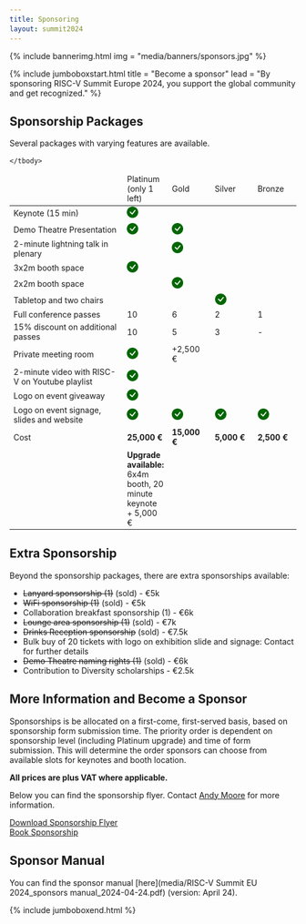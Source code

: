 ```yaml
---
title: Sponsoring
layout: summit2024
---
```


{% include bannerimg.html
    img = "media/banners/sponsors.jpg"
%}

{% include jumboboxstart.html
    title = "Become a sponsor"
    lead = "By sponsoring RISC-V Summit Europe 2024, you support the global community and get recognized."
%}

## Sponsorship Packages

Several packages with varying features are available.

<table cellpadding="4" class="sponsor-table">
    <thead>
        <tr>
            <td width="40%"></td>
            <td width="15%" class="sponsor-platinum">Platinum <br/>(only 1 left)</td>
            <td width="15%" class="sponsor-gold">Gold</td>
            <td width="15%" class="sponsor-silver">Silver</td>
            <td width="15%" class="sponsor-bronze">Bronze</td>
        </tr>
    </thead>
    <tbody>
        <tr>
            <td>Keynote (15 min)</td>
            <td class="sponsor-platinum"><img src="/assets/icons/check-circle-fill-green.svg" height="20"></td>
            <td class="sponsor-gold"></td>
            <td class="sponsor-silver"></td>
            <td class="sponsor-bronze"></td>
        </tr>
        <tr>
            <td>Demo Theatre Presentation</td>
            <td class="sponsor-platinum"><img src="/assets/icons/check-circle-fill-green.svg" height="20"></td>
            <td class="sponsor-gold"><img src="/assets/icons/check-circle-fill-green.svg" height="20"></td>
            <td class="sponsor-silver"></td>
            <td class="sponsor-bronze"></td>
        </tr>
        <tr>
            <td>2-minute lightning talk in plenary</td>
            <td class="sponsor-platinum"></td>
            <td class="sponsor-gold"><img src="/assets/icons/check-circle-fill-green.svg" height="20"></td>
            <td class="sponsor-silver"></td>
            <td class="sponsor-bronze"></td>
        </tr>
        <tr>
            <td>3x2m booth space</td>
            <td class="sponsor-platinum"><img src="/assets/icons/check-circle-fill-green.svg" height="20"></td>
            <td class="sponsor-gold"></td>
            <td class="sponsor-silver"></td>
            <td class="sponsor-bronze"></td>
        </tr>
        <tr>
            <td>2x2m booth space</td>
            <td class="sponsor-platinum"></td>
            <td class="sponsor-gold"><img src="/assets/icons/check-circle-fill-green.svg" height="20"></td>
            <td class="sponsor-silver"></td>
            <td class="sponsor-bronze"></td>
        </tr>
        <tr>
            <td>Tabletop and two chairs</td>
            <td class="sponsor-platinum"></td>
            <td class="sponsor-gold"></td>
            <td class="sponsor-silver"><img src="/assets/icons/check-circle-fill-green.svg" height="20"></td>
            <td class="sponsor-bronze"></td>
        </tr>
        <tr>
            <td>Full conference passes</td>
            <td class="sponsor-platinum">10</td>
            <td class="sponsor-gold">6</td>
            <td class="sponsor-silver">2</td>
            <td class="sponsor-bronze">1</td>
        </tr>
        <tr>
            <td>15% discount on additional passes</td>
            <td class="sponsor-platinum">10</td>
            <td class="sponsor-gold">5</td>
            <td class="sponsor-silver">3</td>
            <td class="sponsor-bronze">-</td>
        </tr>
        <tr>
            <td>Private meeting room</td>
            <td class="sponsor-platinum"><img src="/assets/icons/check-circle-fill-green.svg" height="20"></td>
            <td class="sponsor-gold">+2,500 €</td>
            <td class="sponsor-silver"></td>
            <td class="sponsor-bronze"></td>
        </tr>
        <tr>
            <td>2-minute video with RISC-V on Youtube playlist</td>
            <td class="sponsor-platinum"><img src="/assets/icons/check-circle-fill-green.svg" height="20"></td>
            <td class="sponsor-gold"></td>
            <td class="sponsor-silver"></td>
            <td class="sponsor-bronze"></td>
        </tr>
        <tr>
            <td>Logo on event giveaway</td>
            <td class="sponsor-platinum"><img src="/assets/icons/check-circle-fill-green.svg" height="20"></td>
            <td class="sponsor-gold"></td>
            <td class="sponsor-silver"></td>
            <td class="sponsor-bronze"></td>
        </tr>
        <tr>
            <td>Logo on event signage, slides and website</td>
            <td class="sponsor-platinum"><img src="/assets/icons/check-circle-fill-green.svg" height="20"></td>
            <td class="sponsor-gold"><img src="/assets/icons/check-circle-fill-green.svg" height="20"></td>
            <td class="sponsor-silver"><img src="/assets/icons/check-circle-fill-green.svg" height="20"></td>
            <td class="sponsor-bronze"><img src="/assets/icons/check-circle-fill-green.svg" height="20"></td>
        </tr>
        <tr>
            <td>Cost</td>
            <td class="sponsor-platinum"><strong>25,000 €</strong></td>
            <td class="sponsor-gold"><strong>15,000 €</strong></td>
            <td class="sponsor-silver"><strong>5,000 €</strong></td>
            <td class="sponsor-bronze"><strong>2,500 €</strong></td>
        </tr>
        <tr>
            <td></td>
            <td class="sponsor-platinum"><strong>Upgrade available:</strong><br/>6x4m booth, 20 minute keynote<br/>+ 5,000 €</td>
            <td></td>
            <td></td>
            <td></td>
        </tr>

    </tbody>
</table>

## Extra Sponsorship

Beyond the sponsorship packages, there are extra sponsorships available:

- ~~Lanyard sponsorship (1)~~ (sold) - €5k
- ~~WiFi sponsorship (1)~~ (sold) - €5k
- Collaboration breakfast sponsorship (1) - €6k
- ~~Lounge area sponsorship (1)~~ (sold) - €7k
- ~~Drinks Reception sponsorship~~ (sold) - €7.5k
- Bulk buy of 20 tickets with logo on exhibition slide and signage: Contact for further details
- ~~Demo Theatre naming rights (1)~~ (sold) - €6k
- Contribution to Diversity scholarships - €2.5k

## More Information and Become a Sponsor

Sponsorships is be allocated on a first-come, first-served basis, based on
sponsorship form submission time. The priority order is dependent on sponsorship
level (including Platinum upgrade) and time of form submission. This will
determine the order sponsors can choose from available slots for keynotes and
booth location.

**All prices are plus VAT where applicable.**

Below you can find the sponsorship flyer. Contact [Andy Moore](mailto:andy@riscv.org) for more information.

<div class="container">
    <div class="row">
        <div class="col-lg-6 my-2 d-flex justify-content-center align-items-center">
            <a href="media/RISC-VSummitEuropeSponsorship2024.pdf" role="button" class="btn btn-lg" style="background-color: var(--riscv-y); border-color: var(--riscv-y);">Download Sponsorship Flyer</a>
        </div>
        <div class="col-lg-6 my-2 d-flex justify-content-center">
        <a href="https://kit-react.de/portal/init?mnemonic=RISC-V-2024-Industry-Partner-Application" role="button" class="btn btn-lg" style="background-color: var(--riscv-y); border-color: var(--riscv-y);">Book Sponsorship</a>
        </div>
    </div>
</div>

## Sponsor Manual

You can find the sponsor manual [here](media/RISC-V Summit EU 2024_sponsors manual_2024-04-24.pdf) (version: April 24).

{% include jumboboxend.html %}
